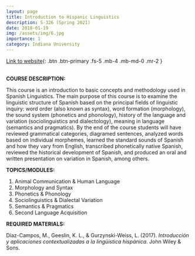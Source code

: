 ```yaml
---
layout: page
title: Introduction to Hispanic Linguistics
description: S-326 (Spring 2021)
date: 2018-01-19
img: /assets/img/6.jpg
importance: 1
category: Indiana University
---
```


[Link to website](http://www.sarroniz.com/S326-SP21/){: .btn .btn-primary .fs-5 .mb-4 .mb-md-0 .mr-2 }
<br>
<br>

**COURSE DESCRIPTION:**  

This course is an introduction to basic concepts and methodology used in Spanish Linguistics. The main purpose of this course is to examine the linguistic structure of Spanish based on the principal fields of linguistic inquiry: word order (also known as syntax), word formation (morphology), the sound system (phonetics and phonology), history of the language and variation (sociolinguistics and  dialectology),  meaning  in  language  (semantics  and  pragmatics).  By  the  end  of  the  course students will have reviewed grammatical categories, diagramed sentences, analyzed words based on individual morphemes, learned the standard sounds of Spanish and how they vary from English, transcribed  phonetically  native  Spanish,  reviewed  the  historical  development  of  Spanish,  and produced an oral and written presentation on variation in Spanish, among others.


**TOPICS/MODULES:**  

1. Animal Communication & Human Language
2. Morphology and Syntax
3. Phonetics & Phonology
4. Sociolinguistics & Dialectal Variation
5. Semantics & Pragmatics
6. Second Language Acquisition


**REQUIRED MATERIALS:**   

Díaz-Campos, M., Geeslin, K. L., & Gurzynski-Weiss, L. (2017). _Introducción y aplicaciones contextualizadas a la lingüística hispánica._ John Wiley & Sons.
